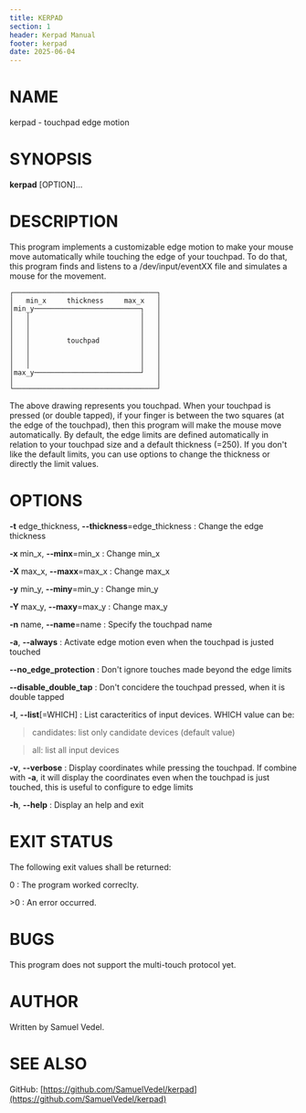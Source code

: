 ```yaml
---
title: KERPAD
section: 1
header: Kerpad Manual
footer: kerpad
date: 2025-06-04
---
```


# NAME
kerpad - touchpad edge motion

# SYNOPSIS
**kerpad** [OPTION]...

# DESCRIPTION
This program implements a customizable edge motion to make your mouse move automatically while touching the edge of your touchpad. To do that, this program finds and listens to a /dev/input/eventXX file and simulates a mouse for the movement.

```
┌───────────────────────────────────┐
│   min_x     thickness     max_x   │
│min_y──────────────────────────┐   │
│   │                           │   │
│   │                           │   │
│   │                           │   │
│   │         touchpad          │   │
│   │                           │   │
│   │                           │   │
│   │                           │   │
│max_y──────────────────────────┘   │
│                                   │
└───────────────────────────────────┘
```
The above drawing represents you touchpad. When your  touchpad is pressed (or double tapped), if your finger is between the two squares (at the edge of the touchpad), then this program will make the mouse move automatically. By  default, the edge limits are defined automatically in relation to your touchpad size and a default thickness (=250). If you don't like the default limits, you can use options to change the thickness or directly the limit values.

# OPTIONS
**-t** edge_thickness, **-\-thickness**=edge_thickness
: Change the edge thickness

**-x** min_x, **-\-minx**=min_x
: Change min_x

**-X** max_x, **-\-maxx**=max_x
: Change max_x

**-y** min_y, **-\-miny**=min_y
: Change min_y

**-Y** max_y, **-\-maxy**=max_y
: Change max_y

**-n** name, **-\-name**=name
: Specify the touchpad name

**-a**, **-\-always**
: Activate edge motion even when the touchpad is justed touched

**-\-no_edge_protection**
: Don't ignore touches made beyond the edge limits

**-\-disable_double_tap**
: Don't concidere the touchpad pressed, when it is double tapped

**-l**, **-\-list**[=WHICH]
: List caracteritics of input devices. WHICH value can be:

> candidates: list only candidate devices (default value)

> all: list all input devices

**-v**, **-\-verbose**
: Display coordinates while pressing the touchpad. If combine with **-a**, it will display the coordinates even when the touchpad is just touched, this is useful to configure to edge limits

**-h**, **-\-help**
: Display an help and exit

# EXIT STATUS

The following exit values shall be returned:

0
: The program worked correclty.

\>0
: An error occurred.

# BUGS

This program does not support the multi-touch protocol yet.

# AUTHOR
Written by Samuel Vedel.

# SEE ALSO
GitHub: [https://github.com/SamuelVedel/kerpad](https://github.com/SamuelVedel/kerpad)
